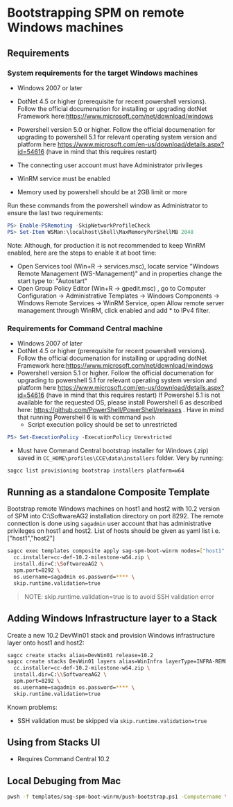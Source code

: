 # Bootstrapping SPM on remote Windows machines

## Requirements

### System requirements for the target Windows machines

* Windows 2007 or later
* DotNet 4.5 or higher (prerequisite for recent powershell versions). Follow the official documenation for installing or upgrading dotNet Framework here:https://www.microsoft.com/net/download/windows
* Powershell version 5.0 or higher. 
  Follow the official documenation for upgrading to powershell 5.1 for relevant operating system version and platform here https://www.microsoft.com/en-us/download/details.aspx?id=54616 (have in mind that this requires restart)

* The connecting user account must have Administrator privileges
* WinRM service must be enabled
* Memory used by powershell should be at 2GB limit or more

Run these commands from the powershell window as Administrator to ensure the last two requirements:

```powershell
PS> Enable-PSRemoting -SkipNetworkProfileCheck
PS> Set-Item WSMan:\localhost\Shell\MaxMemoryPerShellMB 2048
```
Note: Although, for production it is not recommended to keep WinRM enabled, here are the steps to enable it at boot time:
* Open Services tool (Win+R -> services.msc), locate service "Windows Remote Management (WS-Management)" and in properties change the start type to: "Autostart"
* Open Group Policy Editor (Win+R -> gpedit.msc) , go to Computer Configuration -> Administrative Templates -> Windows Components -> Windows Remote Services -> WinRM Service, open Allow remote server management through WinRM, click enabled and add * to IPv4 filter.



### Requirements for Command Central machine

* Windows 2007 of later
* DotNet 4.5 or higher (prerequisite for recent powershell versions). Follow the official documenation for installing or upgrading dotNet Framework here:https://www.microsoft.com/net/download/windows
* Powershell version 5.1 or higher. 
  Follow the official documenation for upgrading to powershell 5.1 for relevant operating system version and platform here https://www.microsoft.com/en-us/download/details.aspx?id=54616 (have in mind that this requires restart)
  If Powershel 5.1 is not available for the requested OS, please install Powershell 6 as described here: https://github.com/PowerShell/PowerShell/releases . Have in mind that running Powershell 6 is with command ```pwsh```
  * Script execution policy should be set to unrestricted
```powershell
PS> Set-ExecutionPolicy -ExecutionPolicy Unrestricted
```
* Must have Command Central bootstrap installer for Windows (.zip) saved in `CC_HOME\profiles\CCE\data\installers` folder. Very by running:

```bash
sagcc list provisioning bootstrap installers platform=w64
```

## Running as a standalone Composite Template

Bootstrap remote Windows machines on host1 and host2 with 10.2 version of SPM into C:\SoftwareAG2
installation directory on port 8292. The remote connection is done using `sagadmin` user account that
has administrative privileges on host1 and host2. List of hosts should be given as yaml list i.e. ["host1","host2"]

```bash
sagcc exec templates composite apply sag-spm-boot-winrm nodes=["host1","host2"] \
  cc.installer=cc-def-10.2-milestone-w64.zip \
  install.dir=C:\SoftwareaAG2 \
  spm.port=8292 \
  os.username=sagadmin os.password=**** \
  skip.runtime.validation=true
```

> NOTE: skip.runtime.validation=true is to avoid SSH validation error

## Adding Windows Infrastructure layer to a Stack

Create a new 10.2 DevWin01 stack and provision Windows infrastructure layer onto host1 and host2:

```bash
sagcc create stacks alias=DevWin01 release=10.2
sagcc create stacks DevWin01 layers alias=WinInfra layerType=INFRA-REMOTE-WINDOWS nodes=host1,host2 \
  cc.installer=cc-def-10.2-milestone-w64.zip \
  install.dir=C:\\SoftwareaAG2 \
  spm.port=8292 \
  os.username=sagadmin os.password=**** \
  skip.runtime.validation=true
```

Known problems:

* SSH validation must be skipped via `skip.runtime.validation=true`

## Using from Stacks UI

* Requires Command Central 10.2


## Local Debuging from Mac

```bash
pwsh -f templates/sag-spm-boot-winrm/push-bootstrap.ps1 -Computername \["bgninjabvt01"\] -RemoteTempPath C:\Windows\Temp -LocalInstallerZip ~/sag/cc/profiles/CCE/data/installers/cc-def-10.2-milestone-w64.zip -RemoteInstallPath C:\sag2 -AcceptLicense -PlainCredentials vmtest:vmtest
```
